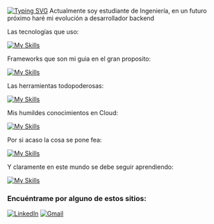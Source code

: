 [![Typing SVG](https://readme-typing-svg.herokuapp.com?font=Chakra+Petch&weight=600&size=35&pause=1000&color=FFFFFF&background=FF000000&width=435&lines=!Hola%2C+soy+Daniel!%F0%9F%8E%AE)](https://git.io/typing-svg)
Actualmente soy estudiante de Ingeniería,  en un futuro próximo haré mi evolución a desarrollador backend

Las tecnologías que uso:

[![My Skills](https://skillicons.dev/icons?i=js,ts,html,css,php,python,java)](https://skillicons.dev)

Frameworks que son mi guia en el gran proposito:

[![My Skills](https://skillicons.dev/icons?i=angular,laravel,fastapi,tailwindcss)](https://skillicons.dev)

Las herramientas todopoderosas:

[![My Skills](https://skillicons.dev/icons?i=git,github,vscode,nginx,docker,nodejs)](https://skillicons.dev)

Mis humildes conocimientos en Cloud:

[![My Skills](https://skillicons.dev/icons?i=aws,azure)](https://skillicons.dev)

Por si acaso la cosa se pone fea:

[![My Skills](https://skillicons.dev/icons?i=mysql,postgres,mongo)](https://skillicons.dev)

Y claramente en este mundo se debe seguir aprendiendo:

[![My Skills](https://skillicons.dev/icons?i=dart,flutter)](https://skillicons.dev)

### Encuéntrame por alguno de estos sitios:
[![LinkedIn](https://img.shields.io/badge/LinkedIn-Daniel-0077B5?style=for-the-badge&logo=linkedin&logoColor=white&labelColor=101010)](https://www.linkedin.com/in/daniel-felipe-casallas-ortiz)
[![Gmail](https://img.shields.io/badge/Gmail-Daniel-b5001d?style=for-the-badge&logo=gmail&logoColor=white&labelColor=101010)](mailto:danielfelipedfco@gmail.com)

